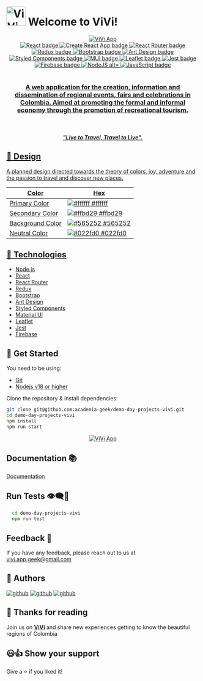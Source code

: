 # <img title="ViVi" alt="ViVi logo" src="https://res.cloudinary.com/divjxvhtz/image/upload/v1658111468/Logo_big_u3it6y.png" height="50" /> Welcome to ViVi!

<div align="center">
  <a target="_blank" href="https://vivi-b2804.web.app">
    <img alt="ViVi App" title="ViVi App" src="https://res.cloudinary.com/divjxvhtz/image/upload/v1658981009/landing-desktop_ccxerv.png" />
  </a>
</div>

<div align="center">
  <a target="_blank" href="https://reactjs.org/">
    <img title="React" alt="React badge" src="https://img.shields.io/badge/18.2.0-React-61DAFB?style&logo=react" />
  </a>
  <a target="_blank" href="https://reactjs.org/">
    <img title="Create React App" alt="Create React App badge" src="https://img.shields.io/badge/18.2.0-Create%20React%20App-09D3AC?style&logo=create-react-app" />
  </a>
  <a target="_blank" href="https://reactrouter.com/">
    <img title="React Router" alt="React Router badge" src="https://img.shields.io/badge/6.3.0-React%20Router-CA4245?style&logo=react-router" />
  </a>
  <a target="_blank" href="https://redux.js.org/">
    <img title="Redux" alt="Redux badge" src="https://img.shields.io/badge/8.0.2-Redux-764ABC?style&logo=redux" />
  </a>
  <a target="_blank" href="https://getbootstrap.com/">
    <img title="Bootstrap" alt="Bootstrap badge" src="https://img.shields.io/badge/v.5.1-Bootstrap-7952B3?style&logo=bootstrap" />
  </a>
  <a target="_blank" href="https://ant.design/">
    <img title="Ant Design" alt="Ant Design badge" src="https://img.shields.io/badge/4.21.5-Ant%20Design-0170FE?style&logo=ant-design" />
  </a>
  <a target="_blank" href="https://styled-components.com/">
    <img title="Styled Components" alt="Styled Components badge" src="https://img.shields.io/badge/5.3.5-Styled%20Components-DB7093?style&logo=styled-components" />
  </a>
  <a target="_blank" href="https://mui.com/">
    <img title="Material UI" alt="MUI badge" src="https://img.shields.io/badge/5.3.5-MUI-007FFF?style&logo=mui" />
  </a>
  <a target="_blank" href="https://leafletjs.com/">
    <img title="Leaflet" alt="Leaflet badge" src="https://img.shields.io/badge/4.0.1-Leaflet-199900?style&logo=leaflet" />
  </a>
  <a target="_blank" href="https://jestjs.io/">
    <img title="Jest" alt="Jest badge" src="https://img.shields.io/badge/5.16.4-Jest-C21325?style&logo=jest" />
  </a>
  <a target="_blank" href="https://firebase.google.com/">
    <img title="Firebase" alt="Firebase badge" src="https://img.shields.io/badge/9.9.0-Firebase-FFCA28?style&logo=firebase" />
  </a>
  <a target="_blank" href="https://nodejs.org">
    <img title="NodeJS alt="NodeJS badge" src="https://img.shields.io/badge/18.6.0-NodeJS-339933?style&logo=node.js" />
  </a>
  <a target="_blank" href="https://www.javascript.com/">
    <img title="JavaScript" alt="JavaScript badge" src="https://img.shields.io/badge/ES6-JavaScript-FFCA28?style&logo=javascript" />
  </div>

<br/>

<div align="center">
  <h3 align="center"><strong>A web application for the creation, information and dissemination of regional events, fairs and celebrations in Colombia. Aimed at promoting the formal and informal economy through the promotion of recreational tourism.</strong></h3>
  <br />
  <h5 align="center"><strong><em>"Live to Travel, Travel to Live".</em></strong></h5>
</div>

## 🎨 Design

A planned design directed towards the theory of colors, joy, adventure and the passion to travel and discover new places.

| Color         | Hex                                                              |
| ------------- | ---------------------------------------------------------------- |
| Primary Color | ![#ffffff](https://via.placeholder.com/15/fff/fff.png) #ffffff |
| Secondary Color | ![#ffbd29](https://via.placeholder.com/15/ffbd29/ffbd29.png) #ffbd29 |
| Background Color | ![#565252](https://via.placeholder.com/15/565252/565252.png) #565252 |
| Neutral Color | ![#022fd0](https://via.placeholder.com/15/022fd0/022fd0.png) #022fd0 |

## 🦾 Technologies

- [Node.js](https://nodejs.org/)
- [React](https://reactjs.org/)
- [React Router](https://reactrouter.com/)
- [Redux](https://redux.js.org/)
- [Bootstrap](https://getbootstrap.com/)
- [Ant Design](https://ant.design/)
- [Styled Components](https://styled-components.com/)
- [Material UI](https://mui.com/)
- [Leaflet](https://leafletjs.com/)
- [Jest](https://jestjs.com/)
- [Firebase](https://firebase.google.com/)

## 🚀 Get Started

You need to be using:

- [Git](https://git-scm.com/downloads)
- [Nodejs v18 or higher](https://nodejs.org/download/)

Clone the repository & install dependencies:

```bash
git clone git@github.com:academia-geek/demo-day-projects-vivi.git
cd demo-day-projects-vivi
npm install
npm run start
```

<div align="center">
  <a target="_blank" href="https://vivi-b2804.web.app">
    <img alt="ViVi App" title="ViVi App" src="https://res.cloudinary.com/divjxvhtz/image/upload/v1658981009/menu_psu98n.png" />
  </a>
</div>

## Documentation 📚

[Documentation](https://github.com/academia-geek/demo-day-projects-vivi/wiki)

## Run Tests 👁‍🗨🧾

```bash
  cd demo-day-projects-vivi
  npm run test
```

## Feedback 💬

If you have any feedback, please reach out to us at <a href="mailto:vivi.app.geek@gmail.com">vivi.app.geek@gmail.com</a>

## 🔗 Authors

[![github](https://img.shields.io/badge/Kevin%20Brian%20Briceño-181717?style=for-the-badge&logo=github&logoColor=white)](https://github.com/7-18)
[![github](https://img.shields.io/badge/Melisa%20Mendoza%20Mogollon-181717?style=for-the-badge&logo=github&logoColor=white)](https://github.com/MeliMend)
[![github](https://img.shields.io/badge/Sebastián%20Luna-181717?style=for-the-badge&logo=github&logoColor=white)](https://github.com/SebastianLunar)

## 🎈 Thanks for reading

Join us on <strong>[ViVi](https://vivi-b2804.web.app)</strong> and share new experiences getting to know the beautiful regions of Colombia

## 😃👍 Show your support

Give a ⭐️ if you liked it!
